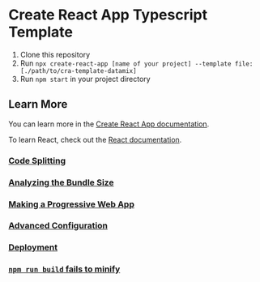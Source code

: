 # Create React App Typescript Template

1. Clone this repository
2. Run `npx create-react-app [name of your project] --template file:[./path/to/cra-template-datamix]`
3. Run `npm start` in your project directory

## Learn More

You can learn more in the [Create React App documentation](https://facebook.github.io/create-react-app/docs/getting-started).

To learn React, check out the [React documentation](https://reactjs.org/).

### [Code Splitting](https://facebook.github.io/create-react-app/docs/code-splitting)

### [Analyzing the Bundle Size](https://facebook.github.io/create-react-app/docs/analyzing-the-bundle-size)

### [Making a Progressive Web App](https://facebook.github.io/create-react-app/docs/making-a-progressive-web-app)

### [Advanced Configuration](https://facebook.github.io/create-react-app/docs/advanced-configuration)

### [Deployment](https://facebook.github.io/create-react-app/docs/deployment)

### [`npm run build` fails to minify](https://facebook.github.io/create-react-app/docs/troubleshooting#npm-run-build-fails-to-minify)
